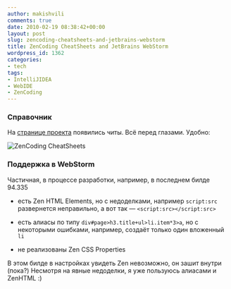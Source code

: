 ```yaml
---
author: makishvili
comments: true
date: 2010-02-19 08:38:42+00:00
layout: post
slug: zencoding-cheatsheets-and-jetbrains-webstorm
title: ZenCoding CheatSheets and JetBrains WebStorm
wordpress_id: 1362
categories:
- tech
tags:
- IntelliJIDEA
- WebIDE
- ZenCoding
---
```


### Справочник

На [странице проекта](http://code.google.com/p/zen-coding/wiki/CheatSheets) появились читы.
Всё перед глазами. Удобно:

![ZenCoding CheatSheets](http://makishvili.com/images/post/2010-02-19-zencoding-cheatsheets-and-jetbrains-webstorm/cheat.png)


### Поддержка в WebStorm

Частичная, в процессе разработки, например, в последнем билде 94.335

* есть Zen HTML Elements, но с недоделками, например `script:src` развернется неправильно, а вот так — `<script:src></script:src>`

* есть алиасы по типу `div#page>h3.title+ul>li.item*3>a`, но с некоторыми ошибками, например, создаёт только один вложенный `li`

* не реализованы Zen CSS Properties

В этом билде в настройках увидеть Zen невозможно, он зашит внутри (пока?)
Несмотря на явные недоделки, я уже пользуюсь алиасами и ZenHTML :)
